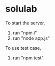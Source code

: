 # solulab

To start the server,
1. run "npm i"
2. run "node app.js"

To use test case,
1. run "npm test"
